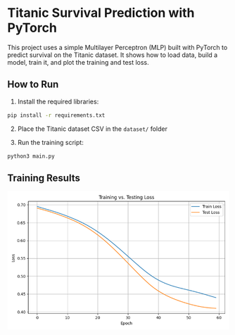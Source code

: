 # Titanic Survival Prediction with PyTorch

This project uses a simple Multilayer Perceptron (MLP) built with PyTorch to predict survival on the Titanic dataset. It shows how to load data, build a model, train it, and plot the training and test loss.

## How to Run

1. Install the required libraries:

```bash
pip install -r requirements.txt
```

2. Place the Titanic dataset CSV in the `dataset/` folder

3. Run the training script:

```bash
python3 main.py
```

## Training Results
![Loss Plot](graphs/loss_curve.png)


